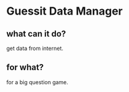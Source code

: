 # Guessit Data Manager

## what can it do?
get data from internet.

## for what?
for a big question game.